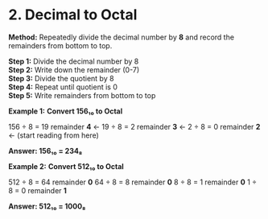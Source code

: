 # 2. Decimal to Octal

**Method:** Repeatedly divide the decimal number by **8** and record the remainders from bottom to top.

<div class="steps">
   <div class="step"><strong>Step 1:</strong> Divide the decimal number by 8</div>
   <div class="step"><strong>Step 2:</strong> Write down the remainder (0-7)</div>
   <div class="step"><strong>Step 3:</strong> Divide the quotient by 8</div>
   <div class="step"><strong>Step 4:</strong> Repeat until quotient is 0</div>
   <div class="step"><strong>Step 5:</strong> Write remainders from bottom to top</div>
</div>

**Example 1:** **Convert 156₁₀ to Octal**
<div class="example">
   <div class="calculation">
156 ÷ 8 = 19 remainder <strong>4</strong> ←
19  ÷ 8 = 2  remainder <strong>3</strong> ←
2   ÷ 8 = 0  remainder <strong>2</strong> ← (start reading from here)

<strong>Answer: 156₁₀ = 234₈</strong>
    </div>
    </div>

**Example 2:** **Convert 512₁₀ to Octal**
<div class="example">
    <div class="calculation">
512 ÷ 8 = 64 remainder <strong>0</strong>
64  ÷ 8 = 8  remainder <strong>0</strong>
8   ÷ 8 = 1  remainder <strong>0</strong>
1   ÷ 8 = 0  remainder <strong>1</strong>

<strong>Answer: 512₁₀ = 1000₈</strong>
    </div>
    </div>